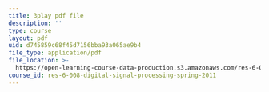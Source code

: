 ```yaml
---
title: 3play pdf file
description: ''
type: course
layout: pdf
uid: d745859c68f45d7156bba93a065ae9b4
file_type: application/pdf
file_location: >-
  https://open-learning-course-data-production.s3.amazonaws.com/res-6-008-digital-signal-processing-spring-2011/d745859c68f45d7156bba93a065ae9b4_rF5sEfhttwo.pdf
course_id: res-6-008-digital-signal-processing-spring-2011
---
```

